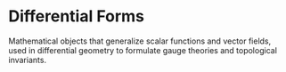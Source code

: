 # Differential Forms

Mathematical objects that generalize scalar functions and vector fields, used in differential geometry to formulate gauge theories and topological invariants.